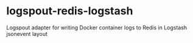 # logspout-redis-logstash
Logspout adapter for writing Docker container logs to Redis in Logstash jsonevent layout
